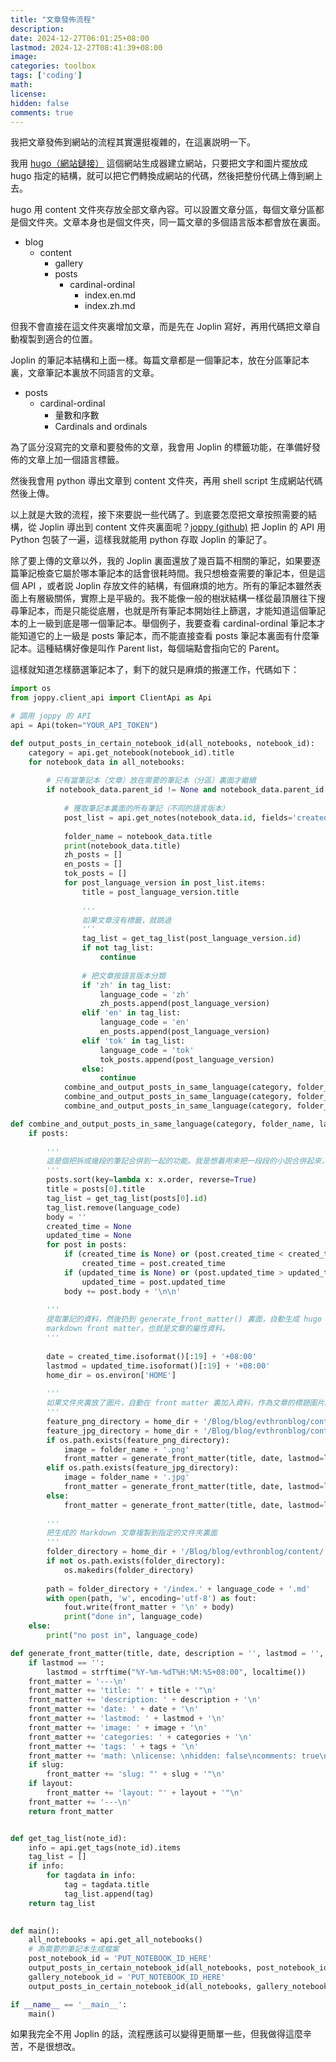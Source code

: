 ```yaml
---
title: "文章發佈流程"
description: 
date: 2024-12-27T06:01:25+08:00
lastmod: 2024-12-27T08:41:39+08:00
image: 
categories: toolbox
tags: ['coding']
math: 
license: 
hidden: false
comments: true
---
```


我把文章發佈到網站的流程其實還挺複雜的，在這裏説明一下。

我用 [hugo（網站鏈接）](https://gohugo.io) 這個網站生成器建立網站，只要把文字和圖片擺放成 hugo 指定的結構，就可以把它們轉換成網站的代碼，然後把整份代碼上傳到網上去。

hugo 用 content 文件夾存放全部文章內容。可以設置文章分區，每個文章分區都是個文件夾。文章本身也是個文件夾，同一篇文章的多個語言版本都會放在裏面。

- blog
  - content
    - gallery
    - posts
        - cardinal-ordinal
          - index.en.md
          - index.zh.md

但我不會直接在這文件夾裏增加文章，而是先在 Joplin 寫好，再用代碼把文章自動複製到適合的位置。

Joplin 的筆記本結構和上面一樣。每篇文章都是一個筆記本，放在分區筆記本裏，文章筆記本裏放不同語言的文章。

- posts
    - cardinal-ordinal
       - 量數和序數
       - Cardinals and ordinals

為了區分沒寫完的文章和要發佈的文章，我會用 Joplin 的標籤功能，在準備好發佈的文章上加一個語言標籤。

然後我會用 python 導出文章到 content 文件夾，再用 shell script 生成網站代碼然後上傳。

以上就是大致的流程，接下來要説一些代碼了。到底要怎麼把文章按照需要的結構，從 Joplin 導出到 content 文件夾裏面呢？[joppy (github)](https://github.com/marph91/joppy) 把 Joplin 的 API 用 Python 包裝了一遍，這樣我就能用 python 存取 Joplin 的筆記了。

除了要上傳的文章以外，我的 Joplin 裏面還放了幾百篇不相關的筆記，如果要逐篇筆記檢查它屬於哪本筆記本的話會很耗時間。我只想檢查需要的筆記本，但是這個 API ，或者説 Joplin 存放文件的結構，有個麻煩的地方。所有的筆記本雖然表面上有層級關係，實際上是平級的。我不能像一般的樹狀結構一樣從最頂層往下搜尋筆記本，而是只能從底層，也就是所有筆記本開始往上篩選，才能知道這個筆記本的上一級到底是哪一個筆記本。舉個例子，我要查看 cardinal-ordinal 筆記本才能知道它的上一級是 posts 筆記本，而不能直接查看 posts 筆記本裏面有什麼筆記本。這種結構好像是叫作 Parent list，每個端點會指向它的 Parent。

這樣就知道怎樣篩選筆記本了，剩下的就只是麻煩的搬運工作，代碼如下：

```python
import os
from joppy.client_api import ClientApi as Api

# 調用 joppy 的 API
api = Api(token="YOUR_API_TOKEN")

def output_posts_in_certain_notebook_id(all_notebooks, notebook_id):
    category = api.get_notebook(notebook_id).title
    for notebook_data in all_notebooks:
    
        # 只有當筆記本（文章）放在需要的筆記本（分區）裏面才繼續
        if notebook_data.parent_id != None and notebook_data.parent_id == notebook_id:
        
            # 獲取筆記本裏面的所有筆記（不同的語言版本）
            post_list = api.get_notes(notebook_data.id, fields='created_time,updated_time,body,order,title,id')
            
            folder_name = notebook_data.title
            print(notebook_data.title)
            zh_posts = []
            en_posts = []
            tok_posts = []
            for post_language_version in post_list.items:
                title = post_language_version.title
                
                '''
                如果文章沒有標籤，就跳過
                '''
                tag_list = get_tag_list(post_language_version.id)
                if not tag_list: 
                    continue
                    
                # 把文章按語言版本分類
                if 'zh' in tag_list: 
                    language_code = 'zh'
                    zh_posts.append(post_language_version)
                elif 'en' in tag_list:
                    language_code = 'en'
                    en_posts.append(post_language_version)
                elif 'tok' in tag_list:
                    language_code = 'tok'
                    tok_posts.append(post_language_version)
                else:
                    continue
            combine_and_output_posts_in_same_language(category, folder_name, 'zh', zh_posts)
            combine_and_output_posts_in_same_language(category, folder_name, 'en', en_posts)
            combine_and_output_posts_in_same_language(category, folder_name, 'tok', tok_posts)

def combine_and_output_posts_in_same_language(category, folder_name, language_code, posts):
    if posts:
    
        '''
        這是個把拆成幾段的筆記合併到一起的功能。我是想着用來把一段段的小説合併起來，不過還沒有什麼實際作用
        '''
        posts.sort(key=lambda x: x.order, reverse=True)
        title = posts[0].title
        tag_list = get_tag_list(posts[0].id)
        tag_list.remove(language_code)
        body = ''
        created_time = None
        updated_time = None
        for post in posts:
            if (created_time is None) or (post.created_time < created_time):
                created_time = post.created_time
            if (updated_time is None) or (post.updated_time > updated_time):
                updated_time = post.updated_time
            body += post.body + '\n\n'
        
        '''
        提取筆記的資料，然後扔到 generate_front_matter() 裏面，自動生成 hugo 需要的
        markdown front matter，也就是文章的屬性資料。
        '''
        
        date = created_time.isoformat()[:19] + '+08:00'
        lastmod = updated_time.isoformat()[:19] + '+08:00'
        home_dir = os.environ['HOME'] 
        
        '''
        如果文件夾裏放了圖片，自動在 front matter 裏加入資料，作為文章的標題圖片。
        '''
        feature_png_directory = home_dir + '/Blog/blog/evthronblog/content/' + category + '/' + folder_name + '/' + folder_name + '.' + 'png'
        feature_jpg_directory = home_dir + '/Blog/blog/evthronblog/content/' + category + '/' + folder_name + '/' + folder_name + '.' + 'jpg'
        if os.path.exists(feature_png_directory):
            image = folder_name + '.png'
            front_matter = generate_front_matter(title, date, lastmod=lastmod, tags=repr(tag_list), categories=category, image=image)
        elif os.path.exists(feature_jpg_directory):
            image = folder_name + '.jpg'
            front_matter = generate_front_matter(title, date, lastmod=lastmod, tags=repr(tag_list), categories=category, image=image)
        else:
            front_matter = generate_front_matter(title, date, lastmod=lastmod, tags=repr(tag_list), categories=category)
            
        '''
        把生成的 Markdown 文章複製到指定的文件夾裏面
        '''
        folder_directory = home_dir + '/Blog/blog/evthronblog/content/' + category + '/' + folder_name
        if not os.path.exists(folder_directory):
            os.makedirs(folder_directory)
            
        path = folder_directory + '/index.' + language_code + '.md'
        with open(path, 'w', encoding='utf-8') as fout:
            fout.write(front_matter + '\n' + body)
            print("done in", language_code)
    else:
        print("no post in", language_code)

def generate_front_matter(title, date, description = '', lastmod = '', image = '', categories = '', tags = '', slug = '', layout = '') -> str:
    if lastmod == '':
        lastmod = strftime("%Y-%m-%dT%H:%M:%S+08:00", localtime())
    front_matter = '---\n'
    front_matter += 'title: "' + title + '"\n'
    front_matter += 'description: ' + description + '\n'
    front_matter += 'date: ' + date + '\n'
    front_matter += 'lastmod: ' + lastmod + '\n'
    front_matter += 'image: ' + image + '\n'
    front_matter += 'categories: ' + categories + '\n'
    front_matter += 'tags: ' + tags + '\n'
    front_matter += 'math: \nlicense: \nhidden: false\ncomments: true\n'
    if slug:
        front_matter += 'slug: "' + slug + '"\n'
    if layout:
        front_matter += 'layout: "' + layout + '"\n'
    front_matter += '---\n'
    return front_matter


def get_tag_list(note_id):
    info = api.get_tags(note_id).items
    tag_list = []
    if info:
        for tagdata in info:
            tag = tagdata.title
            tag_list.append(tag)
    return tag_list
               

def main():
    all_notebooks = api.get_all_notebooks()
    # 為需要的筆記本生成檔案
    post_notebook_id = 'PUT_NOTEBOOK_ID_HERE'
    output_posts_in_certain_notebook_id(all_notebooks, post_notebook_id)
    gallery_notebook_id = 'PUT_NOTEBOOK_ID_HERE'
    output_posts_in_certain_notebook_id(all_notebooks, gallery_notebook_id)

if __name__ == '__main__':
    main()
```

如果我完全不用 Joplin 的話，流程應該可以變得更簡單一些，但我做得這麼辛苦，不是很想改。

